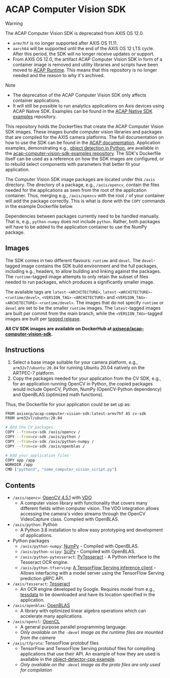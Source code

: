 # ACAP Computer Vision SDK

> [!WARNING]
> The ACAP Computer Vision SDK is deprecated from AXIS OS 12.0.
> - `armv7hf` is no longer supported after AXIS OS 11.11.
> - `aarch64` will be supported until the end of the AXIS OS 12 LTS cycle. 
>   After this period, the SDK will no longer receive updates or support.
> - From AXIS OS 12.0, the artifact ACAP Computer Vision SDK in form of a 
>   container image is removed and utility libraries and scripts have been
>   moved to [ACAP Runtime](https://github.com/AxisCommunications/acap-runtime).
>   This means that this repository is no longer needed and the reason to why
>   it's archived.

> [!NOTE]
> - The deprecation of the ACAP Computer Vision SDK only affects container applications.
> - It will still be possible to run analytics applications on Axis devices using
>   ACAP Native SDK. Examples can be found in the
>   [ACAP Native SDK examples](https://github.com/AxisCommunications/acap-native-sdk-examples) repository.

This repository holds the Dockerfiles that create the ACAP Computer Vision SDK images. These images bundle computer vision libraries and packages that are compiled for the AXIS camera platforms. The full documentation on how to use the SDK can be found in the [ACAP documentation](https://axiscommunications.github.io/acap-documentation/docs/api/computer-vision-sdk-apis.html). Application examples, demonstrating e.g., [object detection in Python](https://github.com/AxisCommunications/acap-computer-vision-sdk-examples/tree/main/object-detector-python), are available in the [acap-computer-vision-sdk-examples repository](https://github.com/AxisCommunications/acap-computer-vision-sdk-examples). The SDK's Dockerfile itself can be used as a reference on how the SDK images are configured, or to rebuild select components with parameters that better fit your application.

The Computer Vision SDK image packages are located under this `/axis` directory. The directory of a package, e.g., `/axis/opencv`, contain
the files needed for the applications as seen from the root of the application container. Thus, merging e.g., `/axis/opencv` with the root `/` of your
container will add the package correctly. This is what is done with the `COPY` commands in the example Dockerfile below.

Dependencies between packages currently need to be handled manually. That is, e.g., `python-numpy` does not include `python`. Rather, both
packages will have to be added to the application container to use the NumPy package.

## Images

The SDK comes in two different flavours: `runtime` and `devel`. The `devel`-tagged image contains the SDK build environment and the full packages, including e.g., headers, to allow
building and linking against the packages. The `runtime`-tagged image attempts to only retain the subset of files needed to run packages, which produces a significantly smaller image.

The available tags are `latest-<ARCHITECTURE>`, `latest-<ARCHITECTURE>-<runtime/devel>`, `<VERSION_TAG>-<ARCHITECTURE>` and
`<VERSION_TAG>-<ARCHITECTURE>-<runtime/devel>`. The images that do not specify `runtime` or `devel` are set to be the smaller `runtime` images. The `latest`-tagged images
are built per commit from the main branch, while the `<VERSION_TAG>`-tagged images are built per [tagged release](https://github.com/AxisCommunications/acap-computer-vision-sdk/tags).

**All CV SDK images are available on DockerHub at [axisecp/acap-computer-vision-sdk](https://hub.docker.com/r/axisecp/acap-computer-vision-sdk).**

## Instructions

1. Select a base image suitable for your camera platform, e.g., `arm32v7/ubuntu:20.04` for running Ubuntu 20.04 natively on the ARTPEC-7 platform.
2. Copy the packages needed for your application from the CV SDK, e.g., for an application running OpenCV in Python, the copied packages would include
OpenCV, Python, NumPy (OpenCV-Python dependency) and OpenBLAS (optimized math functions).

Thus, the Dockerfile for your application could be set up as:

```sh
FROM axisecp/acap-computer-vision-sdk:latest-armv7hf AS cv-sdk
FROM arm32v7/ubuntu:20.04

# Add the CV packages
COPY --from=cv-sdk /axis/opencv /
COPY --from=cv-sdk /axis/python /
COPY --from=cv-sdk /axis/python-numpy /
COPY --from=cv-sdk /axis/openblas /

# Add your application files
COPY app /app
WORKDIR /app
CMD ["python3", "some_computer_vision_script.py"]
```

## Contents

* `/axis/opencv`: [OpenCV 4.5.1](https://github.com/opencv/opencv) with [VDO](https://www.axis.com/products/online-manual/s00004#t10157890)
  * A computer vision library with functionality that covers many different fields within computer vision.
The VDO integration allows accessing the camera's video streams through the OpenCV VideoCapture class. Compiled with OpenBLAS.
* `/axis/python`: Python
  * A Python 3.8 installation to allow easy prototyping and development of applications.
* Python packages
  * `/axis/python-numpy`: [NumPy](https://github.com/numpy/numpy) - Compiled with OpenBLAS.
  * `/axis/python-scipy`: [SciPy](https://github.com/scipy/scipy) - Compiled with OpenBLAS.
  * `/axis/python-pytesseract`: [PyTesseract](https://github.com/madmaze/pytesseract) - A Python interface to the Tesseract OCR engine.
  * `/axis/python-tfserving`: [A TensorFlow Serving inference client](./sdk/tfserving/tf_proto_utils.py#L123) - Allows interfacing with a model server using the TensorFlow Serving prediction gRPC API.
* `/axis/tesseract`: [Tesseract](https://github.com/tesseract-ocr/tesseract)
  * An OCR engine developed by Google. Requires model from e.g., [tessdata](https://github.com/tesseract-ocr/tessdata) to be downloaded and have its location specified in the application.
* `/axis/openblas`: [OpenBLAS](https://github.com/xianyi/OpenBLAS)
  * A library with optimized linear algebra operations which can accelerate many applications.
* `/axis/opencl`: [OpenCL](https://www.khronos.org/registry/OpenCL/sdk/1.2/docs/man/xhtml/)
  * A general purpose parallel programming language.
  * *Only available on the `-devel` image as the runtime files are mounted from the camera*
* `/axis/tfproto`: TensorFlow protobuf files
  * TensorFlow and TensorFlow Serving protobuf files for compiling applications that use their API. An example of how they are used is available in the [object-detector-cpp example](https://github.com/AxisCommunications/acap-computer-vision-sdk-examples/tree/main/object-detector-cpp).
  * *Only available on the `-devel` image as the proto files are only used for compilation*
